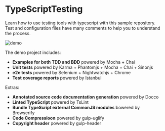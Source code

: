 # TypeScriptTesting
Learn how to use testing tools with typescript with this sample repository. Test and configuration files have many comments to help you to understand the process.

![demo](https://pbs.twimg.com/media/CFHvtqDW0AADSnU.png:large)

The demo project includes:
- **Examples for both TDD and BDD** powered by Mocha + Chai
- **Unit tests** powered by Karma + Phantomjs + Mocha + Chai + Sinonjs 
- **e2e tests** powered by Selenium + Nightwatchjs + Chrome
- **Test coverage reports**  powered by Istanbul

Extras:
- **Annotated source code documentation generation** powered by Docco
- **Linted TypeScript** powered by TsLint
- **Bundle TypeScript external CommonJS modules** bowered by Browserify
- **Code Compressioon** powered by gulp-uglify
- **Copyright header** powered by gulp-header
